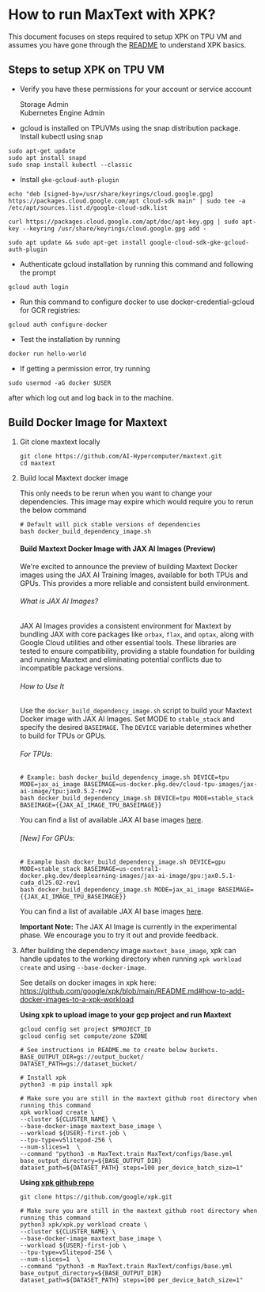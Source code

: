 <!--
 Copyright 2023 Google LLC

 Licensed under the Apache License, Version 2.0 (the "License");
 you may not use this file except in compliance with the License.
 You may obtain a copy of the License at

      https://www.apache.org/licenses/LICENSE-2.0

 Unless required by applicable law or agreed to in writing, software
 distributed under the License is distributed on an "AS IS" BASIS,
 WITHOUT WARRANTIES OR CONDITIONS OF ANY KIND, either express or implied.
 See the License for the specific language governing permissions and
 limitations under the License.
-->


# How to run MaxText with XPK?

This document focuses on steps required to setup XPK on TPU VM and assumes you have gone through the [README](https://github.com/google/xpk/blob/main/README.md) to understand XPK basics.

## Steps to setup XPK on TPU VM

* Verify you have these permissions for your account or service account

    Storage Admin \
    Kubernetes Engine Admin

* gcloud is installed on TPUVMs using the snap distribution package. Install kubectl using snap
```shell
sudo apt-get update
sudo apt install snapd
sudo snap install kubectl --classic
```
* Install `gke-gcloud-auth-plugin`
```shell
echo "deb [signed-by=/usr/share/keyrings/cloud.google.gpg] https://packages.cloud.google.com/apt cloud-sdk main" | sudo tee -a /etc/apt/sources.list.d/google-cloud-sdk.list

curl https://packages.cloud.google.com/apt/doc/apt-key.gpg | sudo apt-key --keyring /usr/share/keyrings/cloud.google.gpg add -

sudo apt update && sudo apt-get install google-cloud-sdk-gke-gcloud-auth-plugin
```

* Authenticate gcloud installation by running this command and following the prompt
```
gcloud auth login
```

* Run this command to configure docker to use docker-credential-gcloud for GCR registries:
```
gcloud auth configure-docker
```

* Test the installation by running
```
docker run hello-world
```

* If getting a permission error, try running
```
sudo usermod -aG docker $USER
```
after which log out and log back in to the machine.

## Build Docker Image for Maxtext

1. Git clone maxtext locally

    ```shell
    git clone https://github.com/AI-Hypercomputer/maxtext.git
    cd maxtext
    ```
2. Build local Maxtext docker image

    This only needs to be rerun when you want to change your dependencies. This image may expire which would require you to rerun the below command

    ```shell
    # Default will pick stable versions of dependencies
    bash docker_build_dependency_image.sh
    ```

    #### Build Maxtext Docker Image with JAX AI Images (Preview)
    We're excited to announce the preview of building Maxtext Docker images using the JAX AI Training Images, available for both TPUs and GPUs. This provides a more reliable and consistent build environment.

    ###### What is JAX AI Images?
    JAX AI Images provides a consistent environment for Maxtext by bundling JAX with core packages like `orbax`, `flax`, and `optax`, along with Google Cloud utilities and other essential tools. These libraries are tested to ensure compatibility, providing a stable foundation for building and running Maxtext and eliminating potential conflicts due to incompatible package versions.

    ###### How to Use It
    Use the `docker_build_dependency_image.sh` script to build your Maxtext Docker image with JAX AI Images. Set MODE to `stable_stack` and specify the desired `BASEIMAGE`. The `DEVICE` variable determines whether to build for TPUs or GPUs.

    ###### For TPUs:
    
    ```
    # Example: bash docker_build_dependency_image.sh DEVICE=tpu MODE=jax_ai_image BASEIMAGE=us-docker.pkg.dev/cloud-tpu-images/jax-ai-image/tpu:jax0.5.2-rev2
    bash docker_build_dependency_image.sh DEVICE=tpu MODE=stable_stack BASEIMAGE={{JAX_AI_IMAGE_TPU_BASEIMAGE}}
    ```

    You can find a list of available JAX AI base images [here](https://us-docker.pkg.dev/cloud-tpu-images/jax-ai-image/tpu).

    ###### [New] For GPUs:

    ```
    # Example bash docker_build_dependency_image.sh DEVICE=gpu MODE=stable_stack BASEIMAGE=us-central1-docker.pkg.dev/deeplearning-images/jax-ai-image/gpu:jax0.5.1-cuda_dl25.02-rev1
    bash docker_build_dependency_image.sh MODE=jax_ai_image BASEIMAGE={{JAX_AI_IMAGE_TPU_BASEIMAGE}}
    ```

    You can find a list of available JAX AI base images [here](https://us-central1-docker.pkg.dev/deeplearning-images/jax-ai-image/gpu).

    **Important Note:** The JAX AI Image is currently in the experimental phase. We encourage you to try it out and provide feedback.

3. After building the dependency image `maxtext_base_image`, xpk can handle updates to the working directory when running `xpk workload create` and using `--base-docker-image`.

    See details on docker images in xpk here: https://github.com/google/xpk/blob/main/README.md#how-to-add-docker-images-to-a-xpk-workload

    __Using xpk to upload image to your gcp project and run Maxtext__

      ```shell
      gcloud config set project $PROJECT_ID
      gcloud config set compute/zone $ZONE

      # See instructions in README.me to create below buckets.
      BASE_OUTPUT_DIR=gs://output_bucket/
      DATASET_PATH=gs://dataset_bucket/

      # Install xpk
      python3 -m pip install xpk

      # Make sure you are still in the maxtext github root directory when running this command
      xpk workload create \
      --cluster ${CLUSTER_NAME} \
      --base-docker-image maxtext_base_image \
      --workload ${USER}-first-job \
      --tpu-type=v5litepod-256 \
      --num-slices=1  \
      --command "python3 -m MaxText.train MaxText/configs/base.yml base_output_directory=${BASE_OUTPUT_DIR} dataset_path=${DATASET_PATH} steps=100 per_device_batch_size=1"
      ```

      __Using [xpk github repo](https://github.com/google/xpk.git)__

      ```shell
      git clone https://github.com/google/xpk.git

      # Make sure you are still in the maxtext github root directory when running this command
      python3 xpk/xpk.py workload create \
      --cluster ${CLUSTER_NAME} \
      --base-docker-image maxtext_base_image \
      --workload ${USER}-first-job \
      --tpu-type=v5litepod-256 \
      --num-slices=1  \
      --command "python3 -m MaxText.train MaxText/configs/base.yml base_output_directory=${BASE_OUTPUT_DIR} dataset_path=${DATASET_PATH} steps=100 per_device_batch_size=1"
      ```
